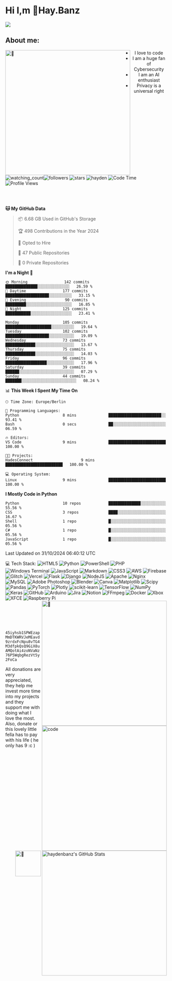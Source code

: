 # Hi I,m 💬Hay.Banz



  <a href="https://github.com/haydenbanz"><img  src="https://readme-typing-svg.demolab.com?font=Roboto+Mono&weight=300&size=28&duration=4000&pause=100&color=C109F7&center=true&vCenter=true&width=580&height=127&lines=I'm+a+programmer;I'm+an+AI+enthusiast;I'm+a+big+fan+of+Neural+Networks;I'm+interested+in+Computer+Science;I+love+Cybersecurity;By+the+way+I+use+Arch+%F0%9F%92%80"></a>
</p>
<p algin="right">
  
## About me:
  
</p>
<img align="left" width="390" alt="🦑" src="https://raw.githubusercontent.com/haydenbanz/haydenbanz/317b161b0e9d9eeac4617a874a2a67df7c66e8e1/github-metrics.svg">
<center>
 
- I love to code
- I am a huge fan of Cybersecurity
- I am an AI enthusiast
- Privacy is a universal right


</center>

  <img src="https://komarev.com/ghpvc/?username=haydenbanz&color=red&labelColor=%236A7DA8&style=for-the-badge" alt="watching_count" /><img alt="followers" src="https://img.shields.io/github/followers/haydenbanz?label=Followers&labelColor=%236A7DA8&style=for-the-badge"> <img src="https://img.shields.io/github/stars/haydenbanz?label=Stars&labelColor=%236A7DA8&style=for-the-badge" alt="stars"> <img src="https://wakatime.com/badge/user/b821b78e-9c69-4c19-852e-dfc9ceffbdd2/project/018e7b0c-3e47-4454-a13a-faa296dd07de.svg?style=for-the-badge" alt="hayden"> 
    ![Code Time](http://img.shields.io/badge/Code%20Time-350%20hrs%2030%20mins-blue?style=for-the-badge) ![Profile Views](https://komarev.com/ghpvc/?username=haydenbanz&color=%232A3E87&labelColor=%236A7DA8&style=for-the-badge)



<br>
<br>

<!--START_SECTION:waka-->


**🐱 My GitHub Data** 

> 📦 6.68 GB Used in GitHub's Storage 
 > 
> 🏆 498 Contributions in the Year 2024
 > 
> 💼 Opted to Hire
 > 
> 📜 47 Public Repositories 
 > 
> 🔑 0 Private Repositories 

 > 
**I'm a Night 🦉** 

```text
🌞 Morning                142 commits         ██████████████░░░░░░░░░░░░░░   26.59 % 
🌆 Daytime                177 commits         ███████████████████░░░░░░░░░░   33.15 % 
🌃 Evening                 90 commits         █████████░░░░░░░░░░░░░░░░░░░░   16.85 % 
🌙 Night                  125 commits         ███████████░░░░░░░░░░░░░░░░░░   23.41 % 
```

```text
Monday                   105 commits         ████████████████████░░░░░░░░░░   19.64 % 
Tuesday                  102 commits         ███████████████████░░░░░░░░░░░   19.09 % 
Wednesday                73 commits          █████████████░░░░░░░░░░░░░░░░░   13.67 % 
Thursday                 75 commits          █████████████░░░░░░░░░░░░░░░░░   14.03 % 
Friday                   96 commits          ██████████████████░░░░░░░░░░░░   17.96 % 
Saturday                 39 commits          ██████░░░░░░░░░░░░░░░░░░░░░░░░   07.29 % 
Sunday                   44 commits          ███████░░░░░░░░░░░░░░░░░░░░░░░░   08.24 % 
```

📊 **This Week I Spent My Time On** 

```text
🕑︎ Time Zone: Europe/Berlin

💬 Programming Languages: 
Python                   8 mins              ███████████████████████░░   93.41 % 
Bash                     0 secs              ██░░░░░░░░░░░░░░░░░░░░░░░   06.59 % 

🔥 Editors: 
VS Code                  9 mins              █████████████████████████   100.00 % 

🐱‍💻 Projects: 
HadesConnect                     9 mins              █████████████████████████   100.00 % 

💻 Operating System: 
Linux                    9 mins              █████████████████████████   100.00 % 
```


**I Mostly Code in Python** 

```text
Python                   10 repos            ██████████████░░░░░░░░░░░   55.56 % 
CSS                      3 repos             ████░░░░░░░░░░░░░░░░░░░░░   16.67 % 
Shell                    1 repo              █░░░░░░░░░░░░░░░░░░░░░░░░   05.56 % 
C#                       1 repo              █░░░░░░░░░░░░░░░░░░░░░░░░   05.56 % 
JavaScript               1 repo              █░░░░░░░░░░░░░░░░░░░░░░░░   05.56 % 
```


 Last Updated on 31/10/2024 06:40:12 UTC
<!--END_SECTION:waka-->
 💻 Tech Stack:
![HTML5](https://img.shields.io/badge/html5-%23E34F26.svg?style=flat-square&logo=html5&logoColor=white) ![Python](https://img.shields.io/badge/python-3670A0?style=flat-square&logo=python&logoColor=ffdd54) ![PowerShell](https://img.shields.io/badge/PowerShell-%235391FE.svg?style=flat-square&logo=powershell&logoColor=white) ![PHP](https://img.shields.io/badge/php-%23777BB4.svg?style=flat-square&logo=php&logoColor=white) ![Windows Terminal](https://img.shields.io/badge/Windows%20Terminal-%234D4D4D.svg?style=flat-square&logo=windows-terminal&logoColor=white) ![JavaScript](https://img.shields.io/badge/javascript-%23323330.svg?style=flat-square&logo=javascript&logoColor=%23F7DF1E) ![Markdown](https://img.shields.io/badge/markdown-%23000000.svg?style=flat-square&logo=markdown&logoColor=white) ![CSS3](https://img.shields.io/badge/css3-%231572B6.svg?style=flat-square&logo=css3&logoColor=white) ![AWS](https://img.shields.io/badge/AWS-%23FF9900.svg?style=flat-square&logo=amazon-aws&logoColor=white) ![Firebase](https://img.shields.io/badge/firebase-%23039BE5.svg?style=flat-square&logo=firebase) ![Glitch](https://img.shields.io/badge/glitch-%233333FF.svg?style=flat-square&logo=glitch&logoColor=white) ![Vercel](https://img.shields.io/badge/vercel-%23000000.svg?style=flat-square&logo=vercel&logoColor=white) ![Flask](https://img.shields.io/badge/flask-%23000.svg?style=flat-square&logo=flask&logoColor=white) ![Django](https://img.shields.io/badge/django-%23092E20.svg?style=flat-square&logo=django&logoColor=white) ![NodeJS](https://img.shields.io/badge/node.js-6DA55F?style=flat-square&logo=node.js&logoColor=white) ![Apache](https://img.shields.io/badge/apache-%23D42029.svg?style=flat-square&logo=apache&logoColor=white) ![Nginx](https://img.shields.io/badge/nginx-%23009639.svg?style=flat-square&logo=nginx&logoColor=white) ![MySQL](https://img.shields.io/badge/mysql-4479A1.svg?style=flat-square&logo=mysql&logoColor=white) ![Adobe Photoshop](https://img.shields.io/badge/adobe%20photoshop-%2331A8FF.svg?style=flat-square&logo=adobe%20photoshop&logoColor=white) ![Blender](https://img.shields.io/badge/blender-%23F5792A.svg?style=flat-square&logo=blender&logoColor=white) ![Canva](https://img.shields.io/badge/Canva-%2300C4CC.svg?style=flat-square&logo=Canva&logoColor=white) ![Matplotlib](https://img.shields.io/badge/Matplotlib-%23ffffff.svg?style=flat-square&logo=Matplotlib&logoColor=black) ![Scipy](https://img.shields.io/badge/SciPy-%230C55A5.svg?style=flat-square&logo=scipy&logoColor=%white) ![Pandas](https://img.shields.io/badge/pandas-%23150458.svg?style=flat-square&logo=pandas&logoColor=white) ![PyTorch](https://img.shields.io/badge/PyTorch-%23EE4C2C.svg?style=flat-square&logo=PyTorch&logoColor=white) ![Plotly](https://img.shields.io/badge/Plotly-%233F4F75.svg?style=flat-square&logo=plotly&logoColor=white) ![scikit-learn](https://img.shields.io/badge/scikit--learn-%23F7931E.svg?style=flat-square&logo=scikit-learn&logoColor=white) ![TensorFlow](https://img.shields.io/badge/TensorFlow-%23FF6F00.svg?style=flat-square&logo=TensorFlow&logoColor=white) ![NumPy](https://img.shields.io/badge/numpy-%23013243.svg?style=flat-square&logo=numpy&logoColor=white) ![Keras](https://img.shields.io/badge/Keras-%23D00000.svg?style=flat-square&logo=Keras&logoColor=white) ![GitHub](https://img.shields.io/badge/github-%23121011.svg?style=flat-square&logo=github&logoColor=white) ![Arduino](https://img.shields.io/badge/-Arduino-00979D?style=flat-square&logo=Arduino&logoColor=white) ![Jira](https://img.shields.io/badge/jira-%230A0FFF.svg?style=flat-square&logo=jira&logoColor=white) ![Notion](https://img.shields.io/badge/Notion-%23000000.svg?style=flat-square&logo=notion&logoColor=white) ![FFmpeg](https://shields.io/badge/FFmpeg-%23171717.svg?logo=ffmpeg&style=flat-square&labelColor=171717&logoColor=5cb85c) ![Docker](https://img.shields.io/badge/docker-%230db7ed.svg?style=flat-square&logo=docker&logoColor=white) ![Xbox](https://img.shields.io/badge/xbox-%23107C10.svg?style=flat-square&logo=xbox&logoColor=white) ![XFCE](https://img.shields.io/badge/XFCE-%232284F2.svg?style=flat-square&logo=xfce&logoColor=white) ![Raspberry Pi](https://img.shields.io/badge/-Raspberry_Pi-C51A4A?style=flat-square&logo=Raspberry-Pi)
[<img align="right" width="390" alt="🦑" src="https://raw.githubusercontent.com/gist/haydenbanz/be7524ee58855f4356d4d174778283ef/raw/a8e026d8c2a9aea572970d47c28f925ae160c7ee/achievements.svg">](#)

[<img align="right" width="390" alt="code" src="http://github-profile-summary-cards.vercel.app/api/cards/profile-details?username=haydenbanz&theme=radical">](#)
<img align="right" width="390" src="https://github-readme-streak-stats.herokuapp.com/?user=haydenbanz&theme=radical&hide_border=true" alt="haydenbanz's GitHub Stats" />
<br>

<br>
<br>

<img align="right" width="80" height="80" alt="🦑" src="https://github.com/haydenbanz/haydenbanz/blob/main/assets/monro.jpg?raw=true">

  <bt></bt>```45iyhsb1SPWEzapMmDTKWRVJeMEavd9zrdxFcNpu8vTG4M3dfpkQsQ9GiX8uAMQotAi4zoNVaNz76P5WqbgRezVt5y2FoCa```</p>

All donations are very appreciated, they help me invest more time into my 
projects and they support me with doing what I love the most.  
Also, donate or this lovely little fella has to pay with his life (  he only has 9 :c  )








